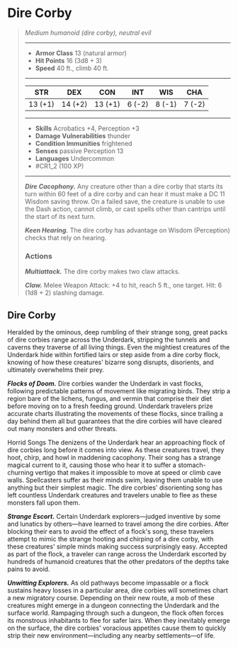 # Dire Corby
>*Medium humanoid (dire corby), neutral evil*
>___
>- **Armor Class** 13 (natural armor)
>- **Hit Points** 16 (3d8 + 3)
>- **Speed** 40 ft., climb 40 ft.
>___
>|STR|DEX|CON|INT|WIS|CHA|
>|:---:|:---:|:---:|:---:|:---:|:---:|
>|13 (+1)|14 (+2)|13 (+1)|6 (-2)|8 (-1)|7 (-2)|
>___
>- **Skills** Acrobatics +4, Perception +3
>- **Damage Vulnerabilities** thunder
>- **Condition Immunities** frightened
>- **Senses** passive Perception 13
>- **Languages** Undercommon
>- #CR1_2 (100 XP)
>___
>***Dire Cacophony.*** Any creature other than a dire corby that starts its turn within 60 feet of a dire corby and can hear it must make a DC 11 Wisdom saving throw. On a failed save, the creature is unable to use the Dash action, cannot climb, or cast spells other than cantrips until the start of its next turn.  
>
>***Keen Hearing.*** The dire corby has advantage on Wisdom (Perception) checks that rely on hearing.  
>
>### Actions
>***Multiattack.*** The dire corby makes two claw attacks.  
>
>***Claw.*** Melee Weapon Attack: +4 to hit, reach 5 ft., one target. Hit: 6 (1d8 + 2) slashing damage.

## Dire Corby

Heralded by the ominous, deep rumbling of their strange song, great packs of dire corbies range across the Underdark, stripping the tunnels and caverns they traverse of all living things. Even the mightiest creatures of the Underdark hide within fortified lairs or step aside from a dire corby flock, knowing of how these creatures' bizarre song disrupts, disorients, and ultimately overwhelms their prey.

***Flocks of Doom.*** Dire corbies wander the Underdark in vast flocks, following predictable patterns of movement like migrating birds. They strip a region bare of the lichens, fungus, and vermin that comprise their diet before moving on to a fresh feeding ground. Underdark travelers prize accurate charts illustrating the movements of these flocks, since trailing a day behind them all but guarantees that the dire corbies will have cleared out many monsters and other threats.

Horrid Songs  The denizens of the Underdark hear an approaching flock of dire corbies long before it comes into view. As these creatures travel, they hoot, chirp, and howl in maddening cacophony. Their song has a strange magical current to it, causing those who hear it to suffer a stomach-churning vertigo that makes it impossible to move at speed or climb cave walls. Spellcasters suffer as their minds swim, leaving them unable to use anything but their simplest magic. The dire corbies' disorienting song has left countless Underdark creatures and travelers unable to flee as these monsters fall upon them.

***Strange Escort.*** Certain Underdark explorers—judged inventive by some and lunatics by others—have learned to travel among the dire corbies. After blocking their ears to avoid the effect of a flock's song, these travelers attempt to mimic the strange hooting and chirping of a dire corby, with these creatures' simple minds making success surprisingly easy. Accepted as part of the flock, a traveler can range across the Underdark escorted by hundreds of humanoid creatures that the other predators of the depths take pains to avoid.

***Unwitting Explorers.*** As old pathways become impassable or a flock sustains heavy losses in a particular area, dire corbies will sometimes chart a new migratory course. Depending on their new route, a mob of these creatures might emerge in a dungeon connecting the Underdark and the surface world. Rampaging through such a dungeon, the flock often forces its monstrous inhabitants to flee for safer lairs. When they inevitably emerge on the surface, the dire corbies' voracious appetites cause them to quickly strip their new environment—including any nearby settlements—of life.